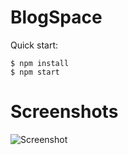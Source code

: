 # BlogSpace

Quick start:

```
$ npm install
$ npm start
````

# Screenshots
![Screenshot](/Module%209/22.%20BlogSpace/screenshot.jpg "Screenshot")